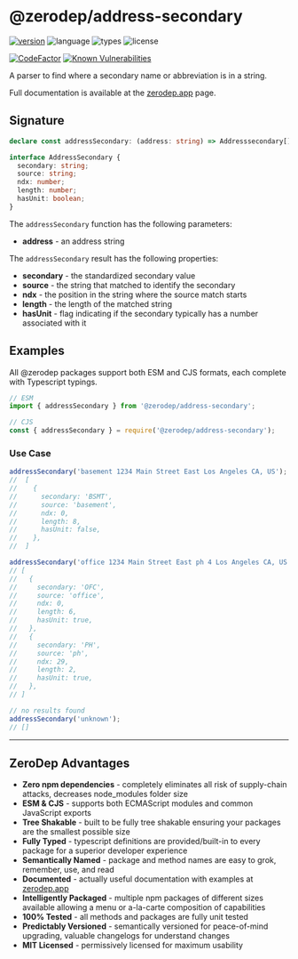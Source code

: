 # @zerodep/address-secondary

[![version](https://img.shields.io/npm/v/@zerodep/address-secondary?style=flat-square&color=blue)](https://www.npmjs.com/package/@zerodep/address-secondary)
![language](https://img.shields.io/badge/typescript-100%25-blue?style=flat-square)
![types](https://img.shields.io/badge/types-included-blue?style=flat-square)
![license](https://img.shields.io/github/license/cdepage/zerodep?color=blue&style=flat-square)

[![CodeFactor](https://www.codefactor.io/repository/github/cdepage/zerodep/badge)](https://www.codefactor.io/repository/github/cdepage/zerodep)
[![Known Vulnerabilities](https://snyk.io/test/github/cdepage/zerodep/badge.svg)](https://snyk.io/test/github/cdepage/zerodep)

A parser to find where a secondary name or abbreviation is in a string.

Full documentation is available at the [zerodep.app](http://zerodep.app/#/address/secondary) page.

## Signature

```typescript
declare const addressSecondary: (address: string) => Addresssecondary[];

interface AddressSecondary {
  secondary: string;
  source: string;
  ndx: number;
  length: number;
  hasUnit: boolean;
}
```

The `addressSecondary` function has the following parameters:

- **address** - an address string

The `addressSecondary` result has the following properties:

- **secondary** - the standardized secondary value
- **source** - the string that matched to identify the secondary
- **ndx** - the position in the string where the source match starts
- **length** - the length of the matched string
- **hasUnit** - flag indicating if the secondary typically has a number associated with it

## Examples

All @zerodep packages support both ESM and CJS formats, each complete with Typescript typings.

```javascript
// ESM
import { addressSecondary } from '@zerodep/address-secondary';

// CJS
const { addressSecondary } = require('@zerodep/address-secondary');
```

### Use Case

```javascript
addressSecondary('basement 1234 Main Street East Los Angeles CA, US');
//  [
//    {
//      secondary: 'BSMT',
//      source: 'basement',
//      ndx: 0,
//      length: 8,
//      hasUnit: false,
//    },
//  ]

addressSecondary('office 1234 Main Street East ph 4 Los Angeles CA, US');
// [
//   {
//     secondary: 'OFC',
//     source: 'office',
//     ndx: 0,
//     length: 6,
//     hasUnit: true,
//   },
//   {
//     secondary: 'PH',
//     source: 'ph',
//     ndx: 29,
//     length: 2,
//     hasUnit: true,
//   },
// ]

// no results found
addressSecondary('unknown');
// []
```

---

## ZeroDep Advantages

- **Zero npm dependencies** - completely eliminates all risk of supply-chain attacks, decreases node_modules folder size
- **ESM & CJS** - supports both ECMAScript modules and common JavaScript exports
- **Tree Shakable** - built to be fully tree shakable ensuring your packages are the smallest possible size
- **Fully Typed** - typescript definitions are provided/built-in to every package for a superior developer experience
- **Semantically Named** - package and method names are easy to grok, remember, use, and read
- **Documented** - actually useful documentation with examples at [zerodep.app](https://zerodep.app)
- **Intelligently Packaged** - multiple npm packages of different sizes available allowing a menu or a-la-carte composition of capabilities
- **100% Tested** - all methods and packages are fully unit tested
- **Predictably Versioned** - semantically versioned for peace-of-mind upgrading, valuable changelogs for understand changes
- **MIT Licensed** - permissively licensed for maximum usability

